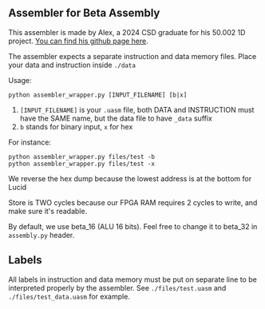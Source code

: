 ## Assembler for Beta Assembly

This assembler is made by Alex, a 2024 CSD graduate for his 50.002 1D project. [You can find his github page here](https://github.com/aleextw).

The assembler expects a separate instruction and data memory files. Place your data and instruction inside `./data`

Usage:

```
python assembler_wrapper.py [INPUT_FILENAME] [b|x]
```

1. `[INPUT_FILENAME]` is your `.uasm` file, both DATA and INSTRUCTION must have the SAME name, but the data file to have `_data` suffix
2. `b` stands for binary input, `x` for hex

For instance:

```
python assembler_wrapper.py files/test -b
python assembler_wrapper.py files/test -x
```

We reverse the hex dump because the lowest address is at the bottom for Lucid

Store is TWO cycles because our FPGA RAM requires 2 cycles to write, and make sure it's readable.

By default, we use beta_16 (ALU 16 bits). Feel free to change it to beta_32 in `assembly.py` header.

## Labels

All labels in instruction and data memory must be put on separate line to be interpreted properly by the assembler. See `./files/test.uasm` and `./files/test_data.uasm` for example.
